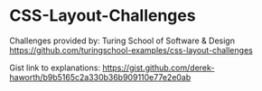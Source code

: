 # CSS-Layout-Challenges

Challenges provided by: Turing School of Software & Design
https://github.com/turingschool-examples/css-layout-challenges


Gist link to explanations: https://gist.github.com/derek-haworth/b9b5165c2a330b36b909110e77e2e0ab
